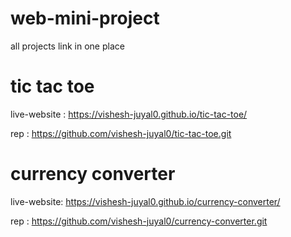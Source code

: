 # web-mini-project
all projects link in one place

# tic tac toe
live-website : https://vishesh-juyal0.github.io/tic-tac-toe/

rep          : https://github.com/vishesh-juyal0/tic-tac-toe.git

# currency converter 
live-website: https://vishesh-juyal0.github.io/currency-converter/

rep         : https://github.com/vishesh-juyal0/currency-converter.git
